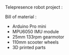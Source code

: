 Telepresence robot project :

Bill of material :
- Arduino Pro mini
- MPU6050 IMU module
- 25mm 133rpm gearmotor
- 110mm scooter wheels
- 3D printed parts
